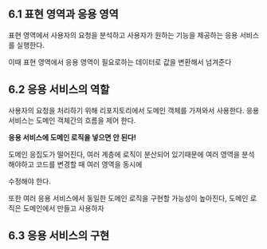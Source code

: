 ## 6.1 표현 영역과 응용 영역

표현 영역에서 사용자의 요청을 분석하고 사용자가 원하는 기능을 제공하는 응용 서비스를 실행한다.

이때 표현 영역에서 응용 영역이 필요로하는 데이터로 값을 변환해서 넘겨준다

## 6.2 응용 서비스의 역할

사용자의 요청을 처리하기 위해 리포지토리에서 도메인 객체를 가져와서 사용한다. 응용 서비스는 도메인 객체간의 흐름을 제어 한다.

**응용 서비스에 도메인 로직을 넣으면 안 된다!**

도메인 응집도가 떨어진다, 여러 계층에 로직이 분산되어 있기때문에 여러 영역을 분석해야하고 코드를 변경할 때 여러 영역을 동시에 

수정해야 한다.

또한 여러 응용 서비스에서 동일한 도메인 로직을 구현할 가능성이 높아진다, 도메인 로직은 도메인에서 만들고 사용하자


## 6.3 응용 서비스의 구현 



